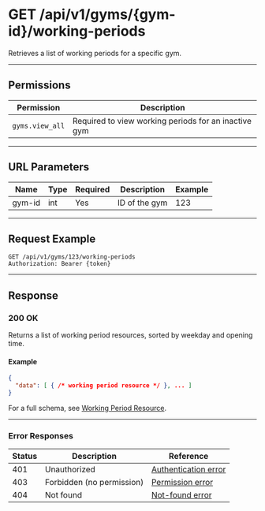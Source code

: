 # GET /api/v1/gyms/{gym-id}/working-periods

Retrieves a list of working periods for a specific gym.


---

## Permissions
| Permission      | Description                                             |
|-----------------|---------------------------------------------------------|
| `gyms.view_all` | Required to view working periods for an inactive gym    |

---

## URL Parameters
| Name    | Type | Required | Description                | Example |
|---------|------|----------|----------------------------|---------|
| gym-id  | int  | Yes      | ID of the gym              | 123     |

---

## Request Example
```
GET /api/v1/gyms/123/working-periods
Authorization: Bearer {token}
```

---

## Response

### 200 OK
Returns a list of working period resources, sorted by weekday and opening time.

#### Example
```json
{
  "data": [ { /* working period resource */ }, ... ]
}
```

For a full schema, see [Working Period Resource](gym_working_period_resource.md).

---

### Error Responses
| Status | Description                | Reference                                      |
|--------|----------------------------|------------------------------------------------|
| 401    | Unauthorized               | [Authentication error](../../_globals/authentication-errors.md) |
| 403    | Forbidden (no permission)  | [Permission error](../../_globals/permission-errors.md) |
| 404    | Not found                  | [Not-found error](../../_globals/not-found-errors.md) |
